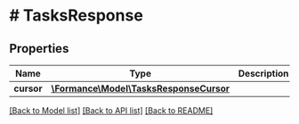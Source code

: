 # # TasksResponse

## Properties

Name | Type | Description | Notes
------------ | ------------- | ------------- | -------------
**cursor** | [**\Formance\Model\TasksResponseCursor**](TasksResponseCursor.md) |  |

[[Back to Model list]](../../README.md#models) [[Back to API list]](../../README.md#endpoints) [[Back to README]](../../README.md)
